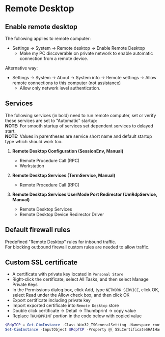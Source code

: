 
# Remote Desktop

## Enable remote desktop

The following applies to remote computer:

- Settings -> System -> Remote desktop -> Enable Remote Desktop
  - Make my PC discoverable on private network to enable automatic connection from a remote device.

Alternative way:

- Settings -> System -> About -> System info -> Remote settings -> Allow remote connections to
  this computer (not assistance)
  - Allow only network level authentication.

## Services

The following services (in bold) need to run remote computer,
set or verify these services are set to "Automatic" startup:\
**NOTE:** For smooth startup of services set dependent services to delayed start.\
**NOTE:** Values in parentheses are service short name and default startup type which should work too.

1. **Remote Desktop Configuration (SessionEnv, Manual)**

    - Remote Procedure Call (RPC)
    - Workstation

2. **Remote Desktop Services (TermService, Manual)**

    - Remote Procedure Call (RPC)

3. **Remote Desktop Services UserMode Port Redirector (UmRdpService, Manual)**

    - Remote Desktop Services
    - Remote Desktop Device Redirector Driver

## Default firewall rules

Predefined "Remote Desktop" rules for inbound traffic.\
For blocking outbound firewall custom rules are needed to allow traffic.

## Custom SSL certificate

- A certificate with private key located in `Personal Store`
- Right-click the certificate, select All Tasks, and then select Manage Private Keys
- In the Permissions dialog box, click Add, type `NETWORK SERVICE`, click OK,
  select Read under the Allow check box, and then click OK
- Export certificate including private key
- Import exported certificate into `Remote Desktop` store
- Double click certificate -> Detail -> Thumbprint -> copy value
- Replace `THUMBPRINT` portion in the code below with copied value

```powershell
$RdpTCP = Get-CimInstance -Class Win32_TSGeneralSetting -Namespace root\cimv2\terminalservices -Filter "TerminalName='RDP-tcp'"
Set-CimInstance -InputObject $RdpTCP -Property @{ SSLCertificateSHA1Hash = "THUMBPRINT" }
```
